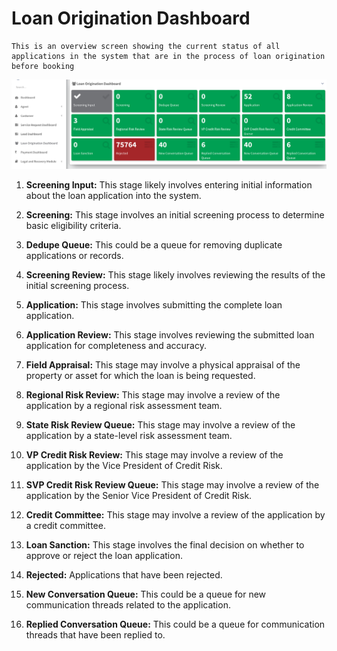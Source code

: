 # Loan Origination Dashboard


    This is an overview screen showing the current status of all applications in the system that are in the process of loan origination before booking


![LOAN_ORG_DB](files/loans/loanOriginationDB.png)

1. **Screening Input:** This stage likely involves entering initial information about the loan application into the system.

2. **Screening:** This stage involves an initial screening process to determine basic eligibility criteria.

3. **Dedupe Queue:** This could be a queue for removing duplicate applications or records.

4. **Screening Review:** This stage likely involves reviewing the results of the initial screening process.

5. **Application:** This stage involves submitting the complete loan application.

6. **Application Review:** This stage involves reviewing the submitted loan application for completeness and accuracy.

7. **Field Appraisal:** This stage may involve a physical appraisal of the property or asset for which the loan is being requested.

8. **Regional Risk Review:** This stage may involve a review of the application by a regional risk assessment team.

9. **State Risk Review Queue:** This stage may involve a review of the application by a state-level risk assessment team.

10. **VP Credit Risk Review:** This stage may involve a review of the application by the Vice President of Credit Risk.

11. **SVP Credit Risk Review Queue:** This stage may involve a review of the application by the Senior Vice President of Credit Risk.

12. **Credit Committee:** This stage may involve a review of the application by a credit committee.

13. **Loan Sanction:** This stage involves the final decision on whether to approve or reject the loan application.

14. **Rejected:** Applications that have been rejected.

15. **New Conversation Queue:** This could be a queue for new communication threads related to the application.

16. **Replied Conversation Queue:** This could be a queue for communication threads that have been replied to.
